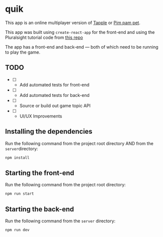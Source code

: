 # quik

This app is an online multiplayer version of [Tapple](https://boardgamegeek.com/boardgame/129556/tapple) or [Pim pam pet](https://boardgamegeek.com/boardgamefamily/19408/series-pim-pam-pet).

This app was built using `create-react-app` for the front-end and using the Pluralsight tutorial code from [this repo](https://github.com/ManZzup/plguides/tree/master/11-using-websockets-in-your-react-redux-app)

The app has a front-end and back-end — both of which need to be running to play the game.

## TODO

- [ ] - Add automated tests for front-end
- [ ] - Add automated tests for back-end
- [ ] - Source or build out game topic API
- [ ] - UI/UX Improvements

## Installing the dependencies

Run the following command from the project root directory AND from the `server`directory:

```bash
npm install
```

## Starting the front-end

Run the following command from the project root directory:

```bash
npm run start
```

## Starting the back-end

Run the following command from the `server` directory:

```bash
npm run dev
```
